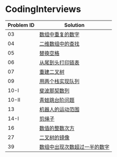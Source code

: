 # CodingInterviews


| Problem ID | Solution |
| ---- | ---- |
| 03 | [数组中重复的数字](./03/) |
| 04 | [二维数组中的查找](./04/) |
| 05 | [替换空格](./05/) |
| 06 | [从尾到头打印链表](./06/) |
| 07 | [重建二叉树](./07/) |
| 09 | [用两个栈实现队列](./09/) |
| 10-I | [斐波那契数列](./10-I/) |
| 10-II | [青蛙跳台阶问题](./10-II/) |
| 13 | [机器人的运动范围](./13/) |
| 14-I | [剪绳子](./14-I/) |
| 16 | [数值的整数次方](./16/) |
| 27 | [二叉树的镜像](./27/) |
| 39 | [数组中出现次数超过一半的数字](./39/) |

